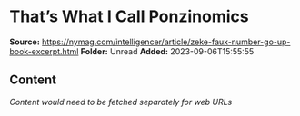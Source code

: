 # That’s What I Call Ponzinomics

**Source:** https://nymag.com/intelligencer/article/zeke-faux-number-go-up-book-excerpt.html
**Folder:** Unread
**Added:** 2023-09-06T15:55:55




## Content
*Content would need to be fetched separately for web URLs*
